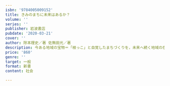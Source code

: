 ```yaml
---
isbn: '9784005009152'
title: きみのまちに未来はあるか？
volume: ''
series: ''
publisher: 岩波書店
pubdate: '2020-03-21'
cover: ''
author: 除本理史／著 佐無田光／著
description: 今ある地域の宝物＝「根っこ」と自覚したまちづくりを，未来へ続く地域の在り方として提案する．
price: '860'
genre: ''
target: 一般
format: 新書
content: 社会

---
```

